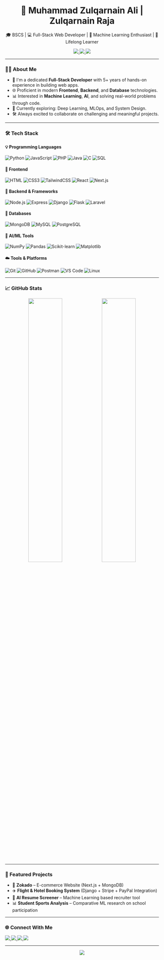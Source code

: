<h1 align="center">🚀 Muhammad Zulqarnain Ali | Zulqarnain Raja</h1>

<p align="center">
  🎓 BSCS | 💻 Full-Stack Web Developer | 🤖 Machine Learning Enthusiast | 🧠 Lifelong Learner
</p>

<p align="center">
  <a href="https://linkedin.com/in/zulqarnain-raja" target="_blank">
    <img src="https://img.shields.io/badge/-LinkedIn-0A66C2?style=flat-square&logo=linkedin&logoColor=white" />
  </a>
  <a href="https://www.facebook.com/profile.php?id=100010333357127" target="_blank">
    <img src="https://img.shields.io/badge/Facebook-1877F2?style=flat-square&logo=facebook&logoColor=white" />
  </a>
  <a href="https://buymeacoffee.com/zulqarnainraja" target="_blank">
    <img src="https://img.shields.io/badge/☕%20Buy%20me%20a%20Coffee-yellow?style=flat-square" />
  </a>
</p>

---

### 🧑‍💼 About Me

- 💼 I'm a dedicated **Full-Stack Developer** with 5+ years of hands-on experience in building web apps.
- 🌐 Proficient in modern **Frontend**, **Backend**, and **Database** technologies.
- 📊 Interested in **Machine Learning**, **AI**, and solving real-world problems through code.
- 🧠 Currently exploring: Deep Learning, MLOps, and System Design.
- 🛠️ Always excited to collaborate on challenging and meaningful projects.

---

### 🛠️ Tech Stack

#### 💡 Programming Languages
![Python](https://img.shields.io/badge/Python-3776AB?style=flat-square&logo=python&logoColor=white)
![JavaScript](https://img.shields.io/badge/JavaScript-F7DF1E?style=flat-square&logo=javascript&logoColor=black)
![PHP](https://img.shields.io/badge/PHP-777BB4?style=flat-square&logo=php&logoColor=white)
![Java](https://img.shields.io/badge/Java-007396?style=flat-square&logo=java&logoColor=white)
![C](https://img.shields.io/badge/C-00599C?style=flat-square&logo=c&logoColor=white)
![SQL](https://img.shields.io/badge/SQL-4479A1?style=flat-square&logo=mysql&logoColor=white)

#### 🎨 Frontend
![HTML](https://img.shields.io/badge/HTML5-E34F26?style=flat-square&logo=html5&logoColor=white)
![CSS3](https://img.shields.io/badge/CSS3-1572B6?style=flat-square&logo=css3&logoColor=white)
![TailwindCSS](https://img.shields.io/badge/TailwindCSS-38B2AC?style=flat-square&logo=tailwind-css&logoColor=white)
![React](https://img.shields.io/badge/React-61DAFB?style=flat-square&logo=react&logoColor=black)
![Next.js](https://img.shields.io/badge/Next.js-000000?style=flat-square&logo=nextdotjs&logoColor=white)

#### 🔧 Backend & Frameworks
![Node.js](https://img.shields.io/badge/Node.js-339933?style=flat-square&logo=node.js&logoColor=white)
![Express](https://img.shields.io/badge/Express-000000?style=flat-square&logo=express&logoColor=white)
![Django](https://img.shields.io/badge/Django-092E20?style=flat-square&logo=django&logoColor=white)
![Flask](https://img.shields.io/badge/Flask-000000?style=flat-square&logo=flask&logoColor=white)
![Laravel](https://img.shields.io/badge/Laravel-FF2D20?style=flat-square&logo=laravel&logoColor=white)

#### 💾 Databases
![MongoDB](https://img.shields.io/badge/MongoDB-47A248?style=flat-square&logo=mongodb&logoColor=white)
![MySQL](https://img.shields.io/badge/MySQL-4479A1?style=flat-square&logo=mysql&logoColor=white)
![PostgreSQL](https://img.shields.io/badge/PostgreSQL-336791?style=flat-square&logo=postgresql&logoColor=white)

#### 🧠 AI/ML Tools
![NumPy](https://img.shields.io/badge/NumPy-013243?style=flat-square&logo=numpy&logoColor=white)
![Pandas](https://img.shields.io/badge/Pandas-150458?style=flat-square&logo=pandas&logoColor=white)
![Scikit-learn](https://img.shields.io/badge/Scikit--Learn-F7931E?style=flat-square&logo=scikit-learn&logoColor=white)
![Matplotlib](https://img.shields.io/badge/Matplotlib-000000?style=flat-square&logo=matplotlib&logoColor=white)

#### ☁️ Tools & Platforms
![Git](https://img.shields.io/badge/Git-F05032?style=flat-square&logo=git&logoColor=white)
![GitHub](https://img.shields.io/badge/GitHub-181717?style=flat-square&logo=github&logoColor=white)
![Postman](https://img.shields.io/badge/Postman-FF6C37?style=flat-square&logo=postman&logoColor=white)
![VS Code](https://img.shields.io/badge/VS%20Code-007ACC?style=flat-square&logo=visual-studio-code&logoColor=white)
![Linux](https://img.shields.io/badge/Linux-FCC624?style=flat-square&logo=linux&logoColor=black)

---

### 📈 GitHub Stats

<p align="center">
  <img src="https://github-readme-stats.vercel.app/api?username=mrdemer7&show_icons=true&theme=tokyonight" width="47%" />
  <img src="https://github-readme-stats.vercel.app/api/top-langs/?username=mrdemer7&layout=compact&theme=tokyonight" width="47%" />
</p>

---

### 🧩 Featured Projects

- 💼 **Zokado** – E-commerce Website (Next.js + MongoDB)
- ✈️ **Flight & Hotel Booking System** (Django + Stripe + PayPal Integration)
- 🧠 **AI Resume Screener** – Machine Learning based recruiter tool
- 📊 **Student Sports Analysis** – Comparative ML research on school participation

---

### 🌐 Connect With Me

<p align="left">
  <a href="https://linkedin.com/in/zulqarnain-raja">
    <img src="https://img.shields.io/badge/LinkedIn-blue?style=for-the-badge&logo=linkedin" />
  </a>
  <a href="mailto:zulqarnain@example.com">
    <img src="https://img.shields.io/badge/Gmail-red?style=for-the-badge&logo=gmail&logoColor=white" />
  </a>
  <a href="https://github.com/mrdemer7">
    <img src="https://img.shields.io/badge/GitHub-black?style=for-the-badge&logo=github" />
  </a>
  <a href="https://www.facebook.com/profile.php?id=100010333357127">
    <img src="https://img.shields.io/badge/Facebook-1877F2?style=for-the-badge&logo=facebook&logoColor=white" />
  </a>
</p>

---

<p align="center">
  <img src="https://komarev.com/ghpvc/?username=mrdemer7&label=Profile%20views&color=0e75b6&style=flat-square" />
</p>
